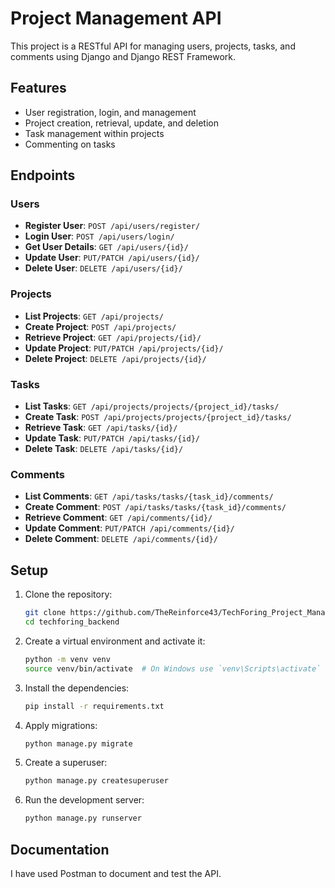 # Project Management API

This project is a RESTful API for managing users, projects, tasks, and comments using Django and Django REST Framework.

## Features

- User registration, login, and management
- Project creation, retrieval, update, and deletion
- Task management within projects
- Commenting on tasks

## Endpoints

### Users

- **Register User**: `POST /api/users/register/`
- **Login User**: `POST /api/users/login/`
- **Get User Details**: `GET /api/users/{id}/`
- **Update User**: `PUT/PATCH /api/users/{id}/`
- **Delete User**: `DELETE /api/users/{id}/`

### Projects

- **List Projects**: `GET /api/projects/`
- **Create Project**: `POST /api/projects/`
- **Retrieve Project**: `GET /api/projects/{id}/`
- **Update Project**: `PUT/PATCH /api/projects/{id}/`
- **Delete Project**: `DELETE /api/projects/{id}/`

### Tasks

- **List Tasks**: `GET /api/projects/projects/{project_id}/tasks/`  
- **Create Task**: `POST /api/projects/projects/{project_id}/tasks/`
- **Retrieve Task**: `GET /api/tasks/{id}/`
- **Update Task**: `PUT/PATCH /api/tasks/{id}/`
- **Delete Task**: `DELETE /api/tasks/{id}/`

### Comments

- **List Comments**: `GET /api/tasks/tasks/{task_id}/comments/`
- **Create Comment**: `POST /api/tasks/tasks/{task_id}/comments/`
- **Retrieve Comment**: `GET /api/comments/{id}/`
- **Update Comment**: `PUT/PATCH /api/comments/{id}/`
- **Delete Comment**: `DELETE /api/comments/{id}/`

## Setup

1. Clone the repository:
    ```sh
    git clone https://github.com/TheReinforce43/TechForing_Project_Management.git
    cd techforing_backend
    ```

2. Create a virtual environment and activate it:
    ```sh
    python -m venv venv
    source venv/bin/activate  # On Windows use `venv\Scripts\activate`
    ```

3. Install the dependencies:
    ```sh
    pip install -r requirements.txt
    ```

4. Apply migrations:
    ```sh
    python manage.py migrate
    ```

5. Create a superuser:
    ```sh
    python manage.py createsuperuser
    ```

6. Run the development server:
    ```sh
    python manage.py runserver
    ```

## Documentation

I have used Postman to document and test the API. 


